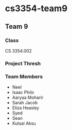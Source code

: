 # cs3354-team9
## Team 9
### Class
CS 3354.002
### Project Thresh
### Team Members
- Neel 
- Isaac Philo
- Aaryaa Moharir
- Sarah Jacob
- Eliza Heasley
- Syed 
- Sean 
- Kutsal Aksu
